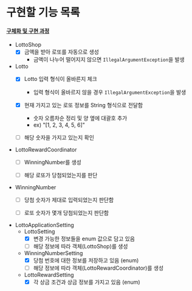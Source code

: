 # 구현할 기능 목록

#### [구체화 및 구현 과정](./PROCESS.md)

- LottoShop
    - [x] 금액을 받아 로또를 자동으로 생성
      - 금액이 나누어 떨어지지 않으면 `IllegalArgumentException`을 발생


- Lotto
    - [x] Lotto 입력 형식이 올바른지 체크
      - 입력 형식이 올바르지 않을 경우 `IllegalArgumentException`을 발생
    - [x] 현재 가지고 있는 로또 정보를 String 형식으로 전달함
      - 숫자 오름차순 정리 및 양 옆에 대괄호 추가
      - ex) "[1, 2, 3, 4, 5, 6]"
    - [ ] 해당 숫자을 가지고 있는지 확인


- LottoRewardCoordinator
    - [ ] WinningNumber를 생성
    - [ ] 해당 로또가 당첨되었는지를 판단


- WinningNumber
    - [ ] 당첨 숫자가 제대로 입력되었는지 판단함
    - [ ] 로또 숫자가 몇개 당첨되었는지 판단함


- LottoApplicationSetting
  - LottoSetting
    - [x] 변경 가능한 정보들을 enum 값으로 담고 있음
    - [ ] 해당 정보에 따라 객체(LottoShop)를 생성
  - WinningNumberSetting
    - [x] 당첨 번호에 대한 정보를 저장하고 있음 (enum)
    - [ ] 해당 정보에 따라 객체(LottoRewardCoordinator)를 생성
  - LottoRewardSetting
    - [x] 각 상금 조건과 상금 정보를 가지고 있음 (enum)